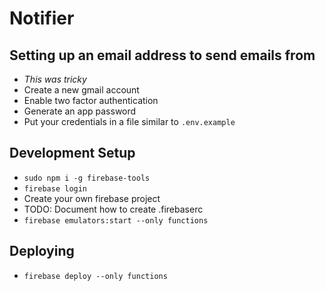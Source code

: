 # Notifier

## Setting up an email address to send emails from
* *This was tricky*
* Create a new gmail account
* Enable two factor authentication
* Generate an app password
* Put your credentials in a file similar to `.env.example`

## Development Setup
- `sudo npm i -g firebase-tools`
- `firebase login`
- Create your own firebase project
- TODO: Document how to create .firebaserc
- `firebase emulators:start --only functions`

## Deploying
- `firebase deploy --only functions`